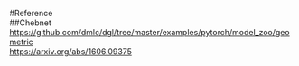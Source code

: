 #Reference  
##Chebnet   
https://github.com/dmlc/dgl/tree/master/examples/pytorch/model_zoo/geometric  
https://arxiv.org/abs/1606.09375
##
